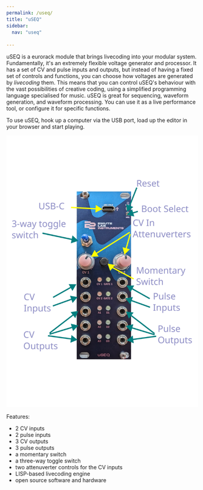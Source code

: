 ```yaml
---
permalink: /useq/
title: "uSEQ"
sidebar:
  nav: "useq"

---
```



uSEQ is a eurorack module that brings livecoding into your modular system.  Fundamentally, it's an extremely  flexible voltage generator and processor.  It has a set of CV and pulse inputs and outputs, but instead of having a fixed set of controls and functions, you can choose how voltages are generated by *livecoding* them.  This means that you can control uSEQ's behaviour with the vast possibilities of creative coding, using a simplified programming language specialised for music.  uSEQ is great for sequencing, waveform generation, and waveform processing. You can use it as a live performance tool, or configure it for specific functions.  

To use uSEQ, hook up a computer via the USB port, load up the editor in your browser and start playing.

![useq functions](/assets/images/useq/useqFunctions.svg)

Features:

- 2 CV inputs 
- 2 pulse inputs
- 3 CV outputs
- 3 pulse outputs
- a momentary switch
- a three-way toggle switch
- two attenuverter controls for the CV inputs
- LISP-based livecoding engine
- open source software and hardware 











